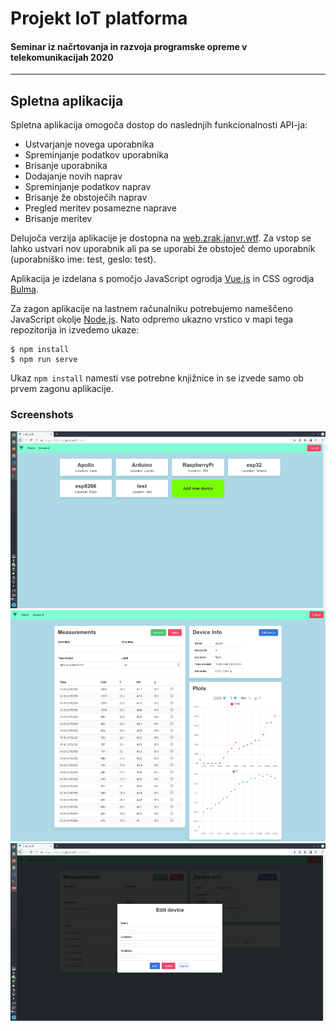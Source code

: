 # Projekt IoT platforma
#### Seminar iz načrtovanja in razvoja programske opreme v telekomunikacijah 2020
---
## Spletna aplikacija
Spletna aplikacija omogoča dostop do naslednjih funkcionalnosti API-ja:
- Ustvarjanje novega uporabnika
- Spreminjanje podatkov uporabnika
- Brisanje uporabnika
- Dodajanje novih naprav
- Spreminjanje podatkov naprav
- Brisanje že obstoječih naprav
- Pregled meritev posamezne naprave
- Brisanje meritev

Delujoča verzija aplikacije je dostopna na [web.zrak.janvr.wtf](https://web.zrak.janvr.wtf). Za vstop se lahko ustvari nov uporabnik ali pa se uporabi že obstoječ demo uporabnik (uporabniško ime: test, geslo: test).

Aplikacija je izdelana s pomočjo JavaScript ogrodja [Vue.js](https://vuejs.org) in CSS ogrodja [Bulma](https://bulma.io). 

Za zagon aplikacije na lastnem računalniku potrebujemo nameščeno JavaScript okolje [Node.js](https://nodejs.org). Nato odpremo ukazno vrstico v mapi tega repozitorija in izvedemo ukaze:
```
$ npm install
$ npm run serve
```
Ukaz ```npm install``` namesti vse potrebne knjižnice in se izvede samo ob prvem zagonu aplikacije.


### Screenshots
![Pregled naprav](./screenshots/devices.png)
![Pregled meritev](./screenshots/measurements.png)
![Urejanje naprave](./screenshots/editDevice.png)
